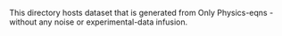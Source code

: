 This directory hosts dataset that is generated from Only Physics-eqns - without any noise or experimental-data infusion.
